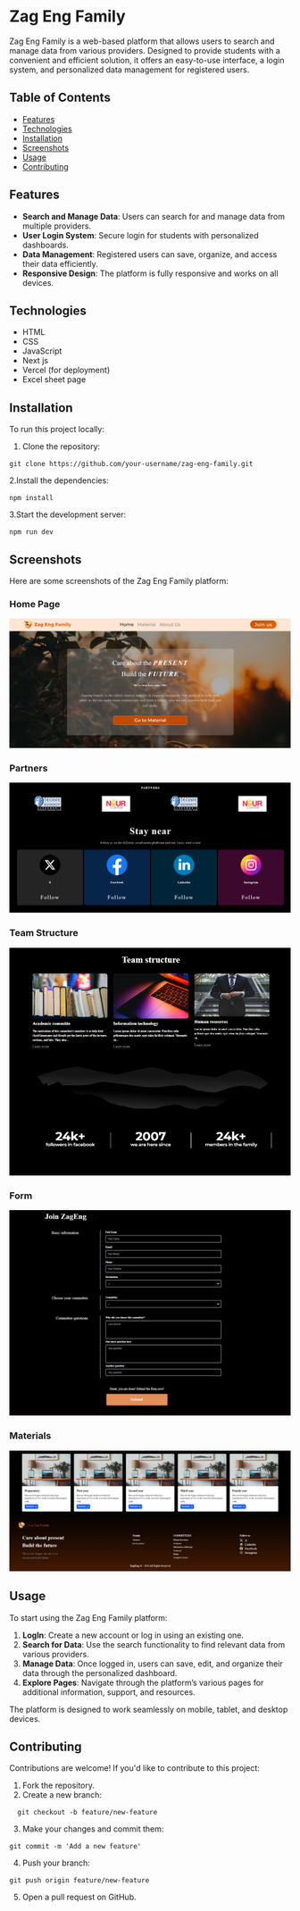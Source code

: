 # Zag Eng Family

Zag Eng Family is a web-based platform that allows users to search and manage data from various providers. Designed to provide students with a convenient and efficient solution, it offers an easy-to-use interface, a login system, and personalized data management for registered users.

## Table of Contents

- [Features](#features)
- [Technologies](#technologies)
- [Installation](#installation)
- [Screenshots](#screenshots)
- [Usage](#usage)
- [Contributing](#contributing)

## Features

- **Search and Manage Data**: Users can search for and manage data from multiple providers.
- **User Login System**: Secure login for students with personalized dashboards.
- **Data Management**: Registered users can save, organize, and access their data efficiently.
- **Responsive Design**: The platform is fully responsive and works on all devices.

## Technologies

- HTML
- CSS
- JavaScript
- Next js
- Vercel (for deployment)
- Excel sheet page

## Installation

To run this project locally:

1. Clone the repository:

```
git clone https://github.com/your-username/zag-eng-family.git
```

2.Install the dependencies:
``` 
npm install
```

3.Start the development server:
```
npm run dev
```

## Screenshots

Here are some screenshots of the Zag Eng Family platform:

### Home Page
![Home Page Screenshot](./public/assets/readme/1.png)

### Partners
![Partners Screenshot](./public/assets/readme/2.png)

### Team Structure
![Team Structure Screenshot](./public/assets/readme/3.png)

### Form
![Form Screenshot](./public/assets/readme/4.png)

### Materials
![Materials Screenshot](./public/assets/readme/5.png)



## Usage

To start using the Zag Eng Family platform:

1. **LogIn**: Create a new account or log in using an existing one.
2. **Search for Data**: Use the search functionality to find relevant data from various providers.
3. **Manage Data**: Once logged in, users can save, edit, and organize their data through the personalized dashboard.
4. **Explore Pages**: Navigate through the platform’s various pages for additional information, support, and resources.

The platform is designed to work seamlessly on mobile, tablet, and desktop devices.

## Contributing

Contributions are welcome! If you'd like to contribute to this project:

1. Fork the repository.
2. Create a new branch:

 ```
   git checkout -b feature/new-feature
```
3. Make your changes and commit them:
```
git commit -m 'Add a new feature'
```
4. Push your branch:
```
git push origin feature/new-feature
```
5. Open a pull request on GitHub.
